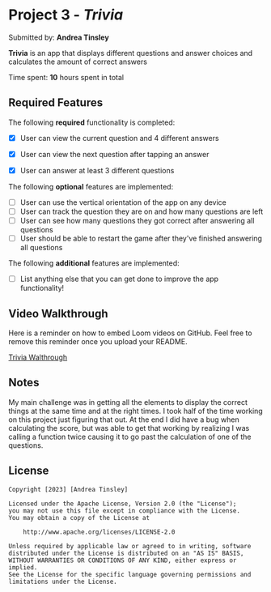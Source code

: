 # Project 3 - *Trivia*

Submitted by: **Andrea Tinsley**

**Trivia** is an app that displays different questions and answer choices and calculates the amount of correct answers

Time spent: **10** hours spent in total

## Required Features

The following **required** functionality is completed:

- [x] User can view the current question and 4 different answers
- [x] User can view the next question after tapping an answer
- [x] User can answer at least 3 different questions


The following **optional** features are implemented:

- [ ] User can use the vertical orientation of the app on any device
- [ ] User can track the question they are on and how many questions are left
- [ ] User can see how many questions they got correct after answering all questions
- [ ] User should be able to restart the game after they've finished answering all questions

The following **additional** features are implemented:

- [ ] List anything else that you can get done to improve the app functionality!

## Video Walkthrough

Here is a reminder on how to embed Loom videos on GitHub. Feel free to remove this reminder once you upload your README. 

[Trivia Walthrough](https://www.loom.com/share/a169610da1314ed095fdb998e2c9f656?sid=2312bfdd-a4e4-45b8-b7f7-589c8cc00a89)

## Notes

My main challenge was in getting all the elements to display the correct things at the same time and at the right times. I took half of the time working on this project just figuring that out. At the end I did have a bug when calculating the score, but was able to get that working by realizing I was calling a function twice causing it to go past the calculation of one of the questions. 

## License

    Copyright [2023] [Andrea Tinsley]

    Licensed under the Apache License, Version 2.0 (the "License");
    you may not use this file except in compliance with the License.
    You may obtain a copy of the License at

        http://www.apache.org/licenses/LICENSE-2.0

    Unless required by applicable law or agreed to in writing, software
    distributed under the License is distributed on an "AS IS" BASIS,
    WITHOUT WARRANTIES OR CONDITIONS OF ANY KIND, either express or implied.
    See the License for the specific language governing permissions and
    limitations under the License.
